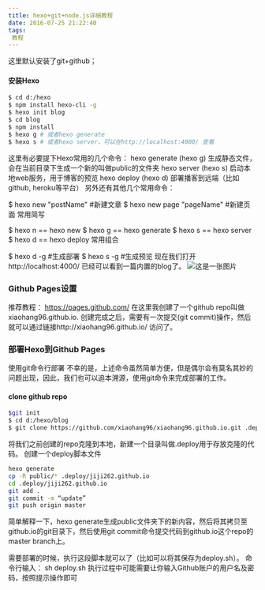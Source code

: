 ```yaml
---
title: hexo+git+node.js详细教程
date: 2016-07-25 21:22:40
tags:
 教程
---
```

这里默认安装了git+github；
#### 安装Hexo

``` bash
$ cd d:/hexo
$ npm install hexo-cli -g
$ hexo init blog
$ cd blog
$ npm install
$ hexo g # 或者hexo generate
$ hexo s # 或者hexo server，可以在http://localhost:4000/ 查看
```

这里有必要提下Hexo常用的几个命令：
hexo generate (hexo g) 生成静态文件，会在当前目录下生成一个新的叫做public的文件夹
hexo server (hexo s) 启动本地web服务，用于博客的预览
hexo deploy (hexo d) 部署播客到远端（比如github, heroku等平台）
另外还有其他几个常用命令：

$ hexo new "postName" #新建文章
$ hexo new page "pageName" #新建页面
常用简写

$ hexo n == hexo new
$ hexo g == hexo generate
$ hexo s == hexo server
$ hexo d == hexo deploy
常用组合

$ hexo d -g #生成部署
$ hexo s -g #生成预览
现在我们打开http://localhost:4000/ 已经可以看到一篇内置的blog了。
![这是一张图片](/images/image.jpg)

### Github Pages设置
推荐教程：
https://pages.github.com/
在这里我创建了一个github repo叫做 xiaohang96.github.io. 创建完成之后，需要有一次提交(git commit)操作，然后就可以通过链接http://xiaohang96.github.io/ 访问了。

### 部署Hexo到Github Pages

使用git命令行部署
不幸的是，上述命令虽然简单方便，但是偶尔会有莫名其妙的问题出现，因此，我们也可以追本溯源，使用git命令来完成部署的工作。

#### clone github repo

``` bash
$git init
$ cd d:/hexo/blog
$ git clone https://github.com/xiaohang96/xiaohang96.github.io.git .deploy/xiaohang96.github.io
```
将我们之前创建的repo克隆到本地，新建一个目录叫做.deploy用于存放克隆的代码。
创建一个deploy脚本文件
``` bash
hexo generate
cp -R public/* .deploy/jiji262.github.io
cd .deploy/jiji262.github.io
git add .
git commit -m “update”
git push origin master
```
简单解释一下，hexo generate生成public文件夹下的新内容，然后将其拷贝至github.io的git目录下，然后使用git commit命令提交代码到github.io这个repo的master branch上。

需要部署的时候，执行这段脚本就可以了（比如可以将其保存为deploy.sh）。
命令行输入： sh deploy.sh
执行过程中可能需要让你输入Github账户的用户名及密码，按照提示操作即可


